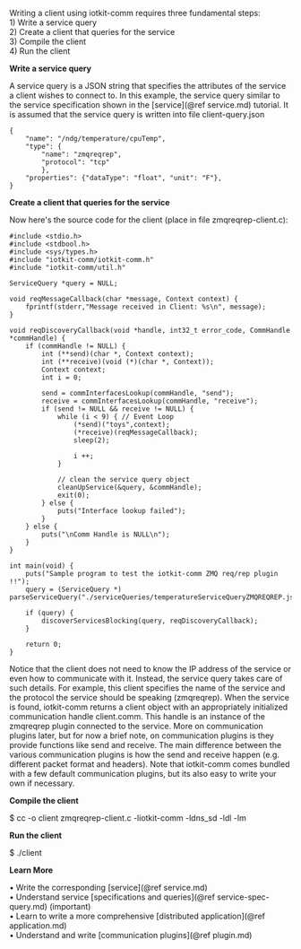 
Writing a client using iotkit-comm requires three fundamental steps: <BR>
    1) Write a service query <BR>
    2) Create a client that queries for the service <BR>
    3) Compile the client <BR>
    4) Run the client <BR>

<B> Write a service query </B>

A service query is a JSON string that specifies the attributes of the service a client wishes to connect to. In
this example, the service query similar to the service specification shown in the [service](@ref service.md)
tutorial. It is assumed that the service query is written into file client-query.json

    {
        "name": "/ndg/temperature/cpuTemp",
        "type": {
            "name": "zmqreqrep",
            "protocol": "tcp"
            },
        "properties": {"dataType": "float", "unit": "F"},
    }

<B> Create a client that queries for the service </B>

Now here's the source code for the client (place in file zmqreqrep-client.c):

    #include <stdio.h>
    #include <stdbool.h>
    #include <sys/types.h>
    #include "iotkit-comm/iotkit-comm.h"
    #include "iotkit-comm/util.h"

    ServiceQuery *query = NULL;

    void reqMessageCallback(char *message, Context context) {
        fprintf(stderr,"Message received in Client: %s\n", message);
    }

    void reqDiscoveryCallback(void *handle, int32_t error_code, CommHandle *commHandle) {
        if (commHandle != NULL) {
            int (**send)(char *, Context context);
            int (**receive)(void (*)(char *, Context));
            Context context;
            int i = 0;

            send = commInterfacesLookup(commHandle, "send");
            receive = commInterfacesLookup(commHandle, "receive");
            if (send != NULL && receive != NULL) {
                while (i < 9) { // Event Loop
                    (*send)("toys",context);
                    (*receive)(reqMessageCallback);
                    sleep(2);

                    i ++;
                }

                // clean the service query object
                cleanUpService(&query, &commHandle);
                exit(0);
            } else {
                puts("Interface lookup failed");
            }
        } else {
            puts("\nComm Handle is NULL\n");
        }
    }

    int main(void) {
        puts("Sample program to test the iotkit-comm ZMQ req/rep plugin !!");
        query = (ServiceQuery *) parseServiceQuery("./serviceQueries/temperatureServiceQueryZMQREQREP.json");

        if (query) {
            discoverServicesBlocking(query, reqDiscoveryCallback);
        }

        return 0;
    }

Notice that the client does not need to know the IP address of the service or even how to communicate with it. Instead,
the service query takes care of such details. For example, this client specifies the name of the service and the
protocol the service should be speaking (zmqreqrep). When the service is found, iotkit-comm returns a client object with an
appropriately initialized communication handle client.comm. This handle is an instance of the zmqreqrep plugin
connected to the service. More on communication plugins later, but for now a brief note,
on communication plugins is they provide functions like send and receive. The main difference
between the various communication plugins is how the send and receive happen (e.g. different packet format and headers).
Note that iotkit-comm comes bundled with a few default communication plugins, but its also easy to write your own if necessary.

<B> Compile the client </B>

$ cc -o client zmqreqrep-client.c -liotkit-comm -ldns_sd -ldl -lm <BR>

<B> Run the client </B>

$ ./client

<B> Learn More </B>

&bull; Write the corresponding [service](@ref service.md)  <BR>
&bull; Understand service [specifications and queries](@ref service-spec-query.md) (important) <BR>
&bull; Learn to write a more comprehensive [distributed application](@ref application.md)  <BR>
&bull; Understand and write [communication plugins](@ref plugin.md)  <BR>
